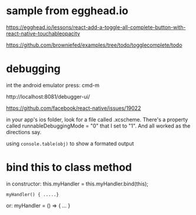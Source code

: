 
# sample from egghead.io
  https://egghead.io/lessons/react-add-a-toggle-all-complete-button-with-react-native-touchableopacity

  https://github.com/browniefed/examples/tree/todo/togglecomplete/todo

  
# debugging
  int the android emulator press: cmd-m

  http://localhost:8081/debugger-ui/

  https://github.com/facebook/react-native/issues/19022
  
  in your app's ios folder, look for a file called <yourAppName>.xcscheme. There's a property called runnableDebuggingMode = "0" that I set to "1". And all worked as the directions say.

  using ``console.table(obj)`` to show a formated output

# bind this to class method 
  in constructor:
    this.myHandler = this.myHandler.bind(this);

    myHandler() { .....}

  or:
   myHandler = () => { ... }

